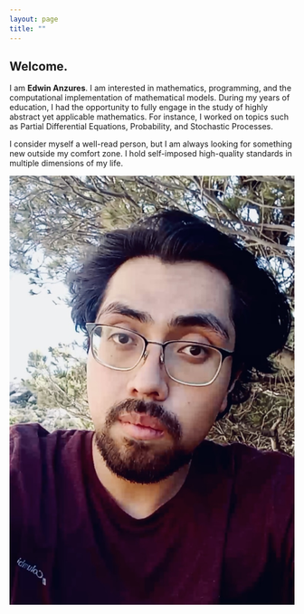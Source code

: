 ```yaml
---
layout: page
title: ""
---
```

## Welcome.

I am __Edwin Anzures__. I am interested in mathematics, programming, and the computational implementation of mathematical models. During my years of education, I had the opportunity to fully engage in the study of highly abstract yet applicable mathematics. For instance, I worked on topics such as Partial Differential Equations, Probability, and Stochastic Processes. 

I consider myself a well-read person, but I am always looking for something new outside my comfort zone. I hold self-imposed high-quality standards in multiple dimensions of my life.


<div style="text-align:center;">
<img src="/assets/pictures/edwin_cirm.jpeg" alt="Texto alternativo" ">
</div>



